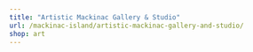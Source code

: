 ```yaml
---
title: "Artistic Mackinac Gallery & Studio"
url: /mackinac-island/artistic-mackinac-gallery-and-studio/
shop: art
---
```

